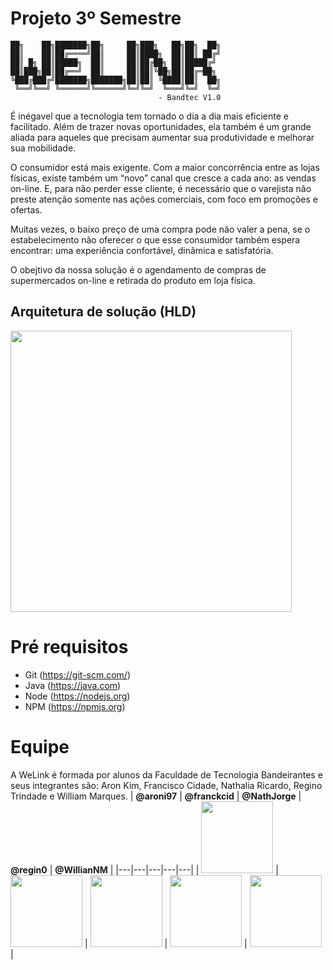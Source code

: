 # Projeto 3º Semestre
```
██╗    ██╗███████╗██╗     ██╗███╗   ██╗██╗  ██╗
██║    ██║██╔════╝██║     ██║████╗  ██║██║ ██╔╝
██║ █╗ ██║█████╗  ██║     ██║██╔██╗ ██║█████╔╝ 
██║███╗██║██╔══╝  ██║     ██║██║╚██╗██║██╔═██╗ 
╚███╔███╔╝███████╗███████╗██║██║ ╚████║██║  ██╗
 ╚══╝╚══╝ ╚══════╝╚══════╝╚═╝╚═╝  ╚═══╝╚═╝  ╚═╝
                                 - Bandtec V1.0
```
É inégavel que a tecnologia tem tornado o dia a dia mais eficiente e facilitado. Além de trazer novas oportunidades, ela também é um grande aliada para aqueles que precisam aumentar sua produtividade e melhorar sua mobilidade.  

O consumidor está mais exigente. Com a maior concorrência entre as lojas físicas, existe também um “novo” canal que cresce a cada ano: as vendas on-line. E, para não perder esse cliente, é necessário que o varejista não preste atenção somente nas ações comerciais, com foco em promoções e ofertas. 

Muitas vezes, o baixo preço de uma compra pode não valer a pena, se o estabelecimento não oferecer o que esse consumidor também espera encontrar: uma experiência confortável, dinâmica e satisfatória.

O obejtivo da nossa solução é o agendamento de compras de supermercados on-line e retirada do produto em loja física.  

## Arquitetura de solução (HLD)
<img src="https://i.imgur.com/oXByGIL.png" width="450">

# Pré requisitos

- Git (https://git-scm.com/)
- Java (https://java.com)
- Node (https://nodejs.org)
- NPM (https://npmjs.org)

# Equipe
A WeLink é formada por alunos da Faculdade de Tecnologia Bandeirantes e seus integrantes são: Aron Kim, Francisco Cidade, Nathalia Ricardo, Regino Trindade e William Marques. 
| **@aroni97** | **@franckcid** | **@NathJorge** | **@regin0** | **@WillianNM** |
|---|---|---|---|---|
| [<img src="https://avatars0.githubusercontent.com/u/46352085?v=4" width=115>](https://github.com/aroni97)  | [<img src="https://avatars3.githubusercontent.com/u/12754297?v=4" width=115></sub>](https://github.com/franckcid)  | [<img src="https://avatars0.githubusercontent.com/u/47605460?v=4" width=115>](https://github.com/nathjorge)  | [<img src="https://avatars3.githubusercontent.com/u/47605728?v=4" width=115>](https://github.com/regin0)  |  [<img src="https://avatars1.githubusercontent.com/u/43658914?v=4" width=115>](https://github.com/williamnm) |
